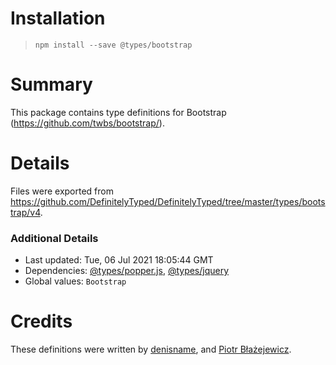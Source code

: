 # Installation
> `npm install --save @types/bootstrap`

# Summary
This package contains type definitions for Bootstrap (https://github.com/twbs/bootstrap/).

# Details
Files were exported from https://github.com/DefinitelyTyped/DefinitelyTyped/tree/master/types/bootstrap/v4.

### Additional Details
 * Last updated: Tue, 06 Jul 2021 18:05:44 GMT
 * Dependencies: [@types/popper.js](https://npmjs.com/package/@types/popper.js), [@types/jquery](https://npmjs.com/package/@types/jquery)
 * Global values: `Bootstrap`

# Credits
These definitions were written by [denisname](https://github.com/denisname), and [Piotr Błażejewicz](https://github.com/peterblazejewicz).
